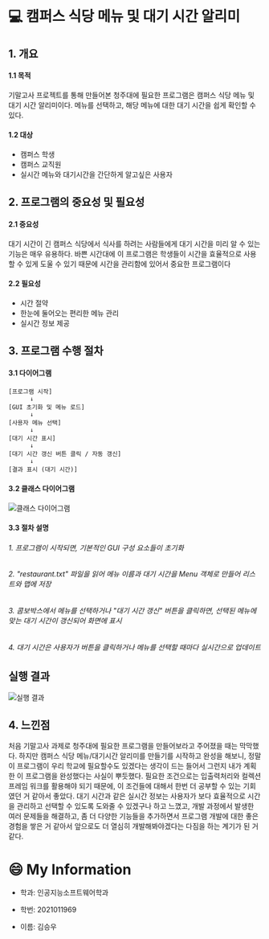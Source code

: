 # :computer: 캠퍼스 식당 메뉴 및 대기 시간 알리미
## 1. 개요
#### 1.1 목적
기말고사 프로젝트를 통해 만들어본 청주대에 필요한 프로그램은 캠퍼스 식당 메뉴 및 대기 시간 알리미이다. 메뉴를 선택하고, 해당 메뉴에 대한 대기 시간을 쉽게 확인할 수 있다.
#### 1.2 대상
+ 캠퍼스 학생
+ 캠퍼스 교직원
+ 실시간 메뉴와 대기시간을 간단하게 알고싶은 사용자

## 2. 프로그램의 중요성 및 필요성
#### 2.1 중요성 
대기 시간이 긴 캠퍼스 식당에서 식사를 하려는 사람들에게 대기 시간을 미리 알 수 있는 기능은 매우 유용하다. 바쁜 시간대에 이 프로그램은 학생들이 시간을 효율적으로 사용할 수 있게 도울 수 있기 때문에 시간을 관리함에 있어서 중요한 프로그램이다
#### 2.2 필요성
+ 시간 절약
+ 한눈에 둘어오는 편리한 메뉴 관리
+ 실시간 정보 제공

## 3. 프로그램 수행 절차
#### 3.1 다이어그램
```plaintext
[프로그램 시작]
      ↓
[GUI 초기화 및 메뉴 로드]
      ↓
[사용자 메뉴 선택]
      ↓
[대기 시간 표시]
      ↓
[대기 시간 갱신 버튼 클릭 / 자동 갱신]
      ↓
[결과 표시 (대기 시간)]
```
#### 3.2 클래스 다이어그램
![클래스 다이어그램](https://github.com/user-attachments/assets/384c9def-c4b2-419b-b6ae-61090a5cea1e)

#### 3.3 절차 설명
###### 1. 프로그램이 시작되면, 기본적인 GUI 구성 요소들이 초기화

###### 2. "restaurant.txt" 파일을 읽어 메뉴 이름과 대기 시간을 Menu 객체로 만들어 리스트와 맵에 저장

###### 3. 콤보박스에서 메뉴를 선택하거나 "대기 시간 갱신" 버튼을 클릭하면, 선택된 메뉴에 맞는 대기 시간이 갱신되어 화면에 표시

###### 4. 대기 시간은 사용자가 버튼을 클릭하거나 메뉴를 선택할 때마다 실시간으로 업데이트

## 실행 결과
![실행 결과](https://github.com/user-attachments/assets/2d600e1e-b46e-4c25-95bd-136e6445d968)


## 4. 느낀점
처음 기말고사 과제로 청주대에 필요한 프로그램을 만들어보라고 주어졌을 때는 막막했다. 하지만 캠퍼스 식당 메뉴/대기시간 알리미를 만들기를 시작하고 완성을 해보니, 정말 이 프로그램이 우리 학교에 필요할수도 있겠다는 생각이 드는 들어서 그런지 내가 계획한 이 프로그램을 완성했다는 사실이 뿌듯했다. 필요한 조건으로는 입출력처리와 컬렉션 프레임 워크를 활용해야 되기 때문에, 이 조건들에 대해서 한번 더 공부할 수 있는 기회였던 거 같아서 좋았다.
대기 시간과 같은 실시간 정보는 사용자가 보다 효율적으로 시간을 관리하고 선택할 수 있도록 도와줄 수 있겠구나 하고 느꼈고, 개발 과정에서 발생한 여러 문제들을 해결하고, 좀 더 다양한 기능들을 추가하면서 프로그램 개발에 대한 좋은 경험을 쌓은 거 같아서 앞으로도 더 열심히 개발해봐야겠다는 다짐을 하는 계기가 된 거 같다.

# :smile: My Information

+ 학과: 인공지능소프트웨어학과

+ 학번: 2021011969

+ 이름: 김승우

